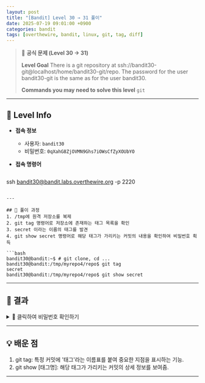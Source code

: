 ```yaml
---
layout: post
title: "[Bandit] Level 30 → 31 풀이"
date: 2025-07-19 09:01:00 +0900
categories: bandit
tags: [overthewire, bandit, linux, git, tag, diff]
---
```


> 📝 **공식 문제 (Level 30 → 31)**
>
> **Level Goal**
> There is a git repository at ssh://bandit30-git@localhost/home/bandit30-git/repo. The password for the user bandit30-git is the same as for the user bandit30.
>
> **Commands you may need to solve this level**
> `git`

---

## 🔐 Level Info

- **접속 정보**
  - 사용자: `bandit30`
  - 비밀번호: `0qXahG8ZjOVMN9Ghs7iOWsCfZyXOUbYO`
  
- **접속 명령어**

  ```bash
ssh bandit30@bandit.labs.overthewire.org -p 2220
  ```

---

## 🧪 풀이 과정
1. /tmp에 원격 저장소를 복제
2. git tag 명령어로 저장소에 존재하는 태그 목록을 확인
3. secret 이라는 이름의 태그를 발견
4. git show secret 명령어로 해당 태그가 가리키는 커밋의 내용을 확인하여 비밀번호 획득

```bash
bandit30@bandit:~$ # git clone, cd ...
bandit30@bandit:/tmp/myrepo4/repo$ git tag
secret
bandit30@bandit:/tmp/myrepo4/repo$ git show secret
```

---

## 🎯 결과

<details markdown="1">
<summary>👀 클릭하여 비밀번호 확인하기</summary>

```bash
EeoULMCra2q0dSkYj561DX7s1CpBuOBt
```
</details>

---

## 💡 배운 점

1. git tag: 특정 커밋에 '태그'라는 이름표를 붙여 중요한 지점을 표시하는 기능.
2. git show [태그명]: 해당 태그가 가리키는 커밋의 상세 정보를 보여줌.

---
